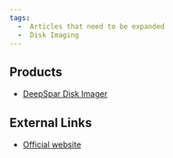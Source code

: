 ```yaml
---
tags:
  -  Articles that need to be expanded
  -  Disk Imaging
---
```

## Products

- [DeepSpar Disk Imager](deepspar_disk_imager.md)

## External Links

- [Official website](http://www.deepspar.com/)

